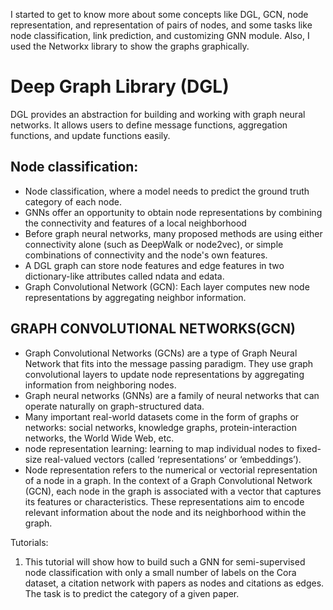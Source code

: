 I started to get to know more about some concepts like DGL, GCN, node representation, and representation of pairs of nodes, and some tasks like node classification, link prediction, and customizing GNN module. Also, I used the Networkx library to show the graphs graphically.

# Deep Graph Library (DGL)
DGL provides an abstraction for building and working with graph neural networks. It allows users to define message functions, aggregation functions, and update functions easily.
## Node classification:
* Node classification, where a model needs to predict the ground truth category of each node.
* GNNs offer an opportunity to obtain node representations by combining the connectivity and features of a local neighborhood
* Before graph neural networks, many proposed methods are using either connectivity alone (such as DeepWalk or node2vec), or simple combinations of connectivity and the node's own features.
* A DGL graph can store node features and edge features in two dictionary-like attributes called ndata and edata.
* Graph Convolutional Network (GCN): Each layer computes new node representations by aggregating neighbor information.


## GRAPH CONVOLUTIONAL NETWORKS(GCN) 
* Graph Convolutional Networks (GCNs) are a type of Graph Neural Network that fits into the message passing paradigm. They use graph convolutional layers to update node representations by aggregating information from neighboring nodes.
* Graph neural networks (GNNs) are a family of neural networks that can operate naturally on graph-structured data. 
* Many important real-world datasets come in the form of graphs or networks: social networks, knowledge graphs, protein-interaction networks, the World Wide Web, etc.
* node representation learning: learning to map individual nodes to fixed-size real-valued vectors (called ‘representations’ or ‘embeddings’).
* Node representation refers to the numerical or vectorial representation of a node in a graph. In the context of a Graph Convolutional Network (GCN), each node in the graph is associated with a vector that captures its features or characteristics. These representations aim to encode relevant information about the node and its neighborhood within the graph.





Tutorials:
1. This tutorial will show how to build such a GNN for semi-supervised node classification with only a small number of labels on the Cora dataset, a citation network with papers as nodes and citations as edges. The task is to predict the category of a given paper. 


